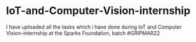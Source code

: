 # IoT-and-Computer-Vision-internship
I have uploaded all the tasks which i have done during IoT and Computer Vision-internship at the Sparks Foundation, batch #GRIPMAR22
